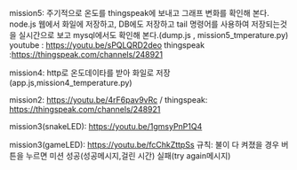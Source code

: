 
mission5: 주기적으로 온도를 thingspeak에 보내고 그래프 변화를 확인해 본다. node.js 웹에서 화일에 저장하고,
DB에도 저장하고 tail 명령어를 사용하여 저장되는것을 실시간으로 보고 mysql에서도 확인해 본다.(dump.js , mission5_tmperature.py)
youtube : https://youtu.be/sPQLQRD2deo
thingspeak :https://thingspeak.com/channels/248921

mission4: http로 온도데이타를 받아 화일로 저장(app.js,mission4_temperature.py)


mission2:  https://youtu.be/4rF6pav9vRc   /   thingspeak:	https://thingspeak.com/channels/248921

mission3(snakeLED):  https://youtu.be/1gmsyPnP1Q4

mission3(gameLED):	https://youtu.be/fcChkZttpSs
규칙: 불이 다 켜졌을 경우 버튼을 누르면 미션 성공(성공메시지,걸린 시간)
      실패(try again메시지)

